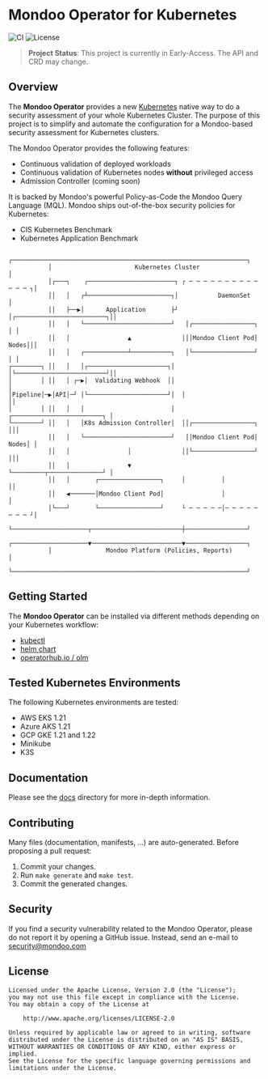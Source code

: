 # Mondoo Operator for Kubernetes

![CI](https://github.com/mondoohq/mondoo-operator/actions/workflows/e2e.yaml/badge.svg)
![License](https://img.shields.io/github/license/mondoohq/mondoo-operator)

> **Project Status**: This project is currently in Early-Access. The API and CRD may change.

## Overview

The **Mondoo Operator** provides a new [Kubernetes](https://kubernetes.io/) native way to do a security assessment of your whole Kubernetes Cluster. The purpose of this project is to simplify and automate the configuration for a Mondoo-based security assessment for Kubernetes clusters.

The Mondoo Operator provides the following features:

- Continuous validation of deployed workloads
- Continuous validation of Kubernetes nodes **without** privileged access
- Admission Controller (coming soon)

It is backed by Mondoo's powerful Policy-as-Code the Mondoo Query Language (MQL). Mondoo ships out-of-the-box security policies for Kubernetes:

- CIS Kubernetes Benchmark
- Kubernetes Application Benchmark

```text
           ┌─────────────────────────────────────────────────────────────────┐
           │                       Kubernetes Cluster                        │
           │┌───┐    ┌────────────────────────┐ ┌ ─ ─ ─ ─ ─ ─ ─ ─ ─ ─ ─ ─ ─ ┐│
           ││   │   ┌┴───────────────────────┐│           DaemonSet          │
           ││   ├──▶│      Application       ├┘ │┌─────────────────────────┐││
           ││   │   └────────────────────────┘   │┌─────────────────┐      │ │
           ││   │                ▲              │││Mondoo Client Pod│ Nodes│││
           ││   │   ┌────────────┴───────────┐   │└─────────────────┘      │ │
┌────────┐ ││   │   │┌──────────────────────┐│  │└─────────────────────────┘││
│        │ ││   │ ┌─▶│  Validating Webhook  ││                               │
│Pipeline│─▶│API│─┘ │└──────────────────────┘│  │                           ││
│        │ ││   │   │                        │   ┌─────────────────────────┐ │
└────────┘ ││   │   │K8s Admission Controller│  ││┌─────────────────┐      │││
           ││   │   └────────────────────────┘   ││Mondoo Client Pod│ Nodes│ │
           ││   │                │              ││└─────────────────┘      │││
           ││   │                ▼               └─────────┬───────────────┘ │
           ││   │       ┌─────────────────┐     │          │                ││
           ││   ◀───────│Mondoo Client Pod│                │                 │
           │└───┘       └─────────────────┘     └ ─ ─ ─ ─ ─│─ ─ ─ ─ ─ ─ ─ ─ ┘│
           └─────────────────────┬─────────────────────────┼─────────────────┘
           ┌─────────────────────▼─────────────────────────▼─────────────────┐
           │               Mondoo Platform (Policies, Reports)               │
           └─────────────────────────────────────────────────────────────────┘
```

## Getting Started

The **Mondoo Operator** can be installed via different methods depending on your Kubernetes workflow:

- [kubectl](docs/user-manual-kubectl.md)
- [helm chart](docs/user-manual-helm.md)
- [operatorhub.io / olm](docs/user-manual-olm.md)

## Tested Kubernetes Environments

The following Kubernetes environments are tested:

- AWS EKS 1.21
- Azure AKS 1.21
- GCP GKE 1.21 and 1.22
- Minikube
- K3S

## Documentation

Please see the [docs](/docs) directory for more in-depth information.

## Contributing

Many files (documentation, manifests, ...) are auto-generated. Before proposing a pull request:

1. Commit your changes.
2. Run `make generate` and `make test`.
3. Commit the generated changes.

## Security

If you find a security vulnerability related to the Mondoo Operator, please do not report it by opening a GitHub issue. Instead, send an e-mail to [security@mondoo.com](mailto:security@mondoo.com)

## License

```text
Licensed under the Apache License, Version 2.0 (the "License");
you may not use this file except in compliance with the License.
You may obtain a copy of the License at

    http://www.apache.org/licenses/LICENSE-2.0

Unless required by applicable law or agreed to in writing, software
distributed under the License is distributed on an "AS IS" BASIS,
WITHOUT WARRANTIES OR CONDITIONS OF ANY KIND, either express or implied.
See the License for the specific language governing permissions and
limitations under the License.
```
